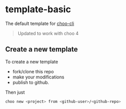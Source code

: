 # template-basic

The default template for [choo-cli](https://github.com/trainyard/choo-cli)

> Updated to work with choo 4
## Create a new template

To create a new template
- fork/clone this repo
- make your modifications
- publish to github.

Then just
```bash
choo new <project> from <github-user>/<github-repo>
```


